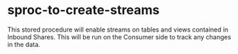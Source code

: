 # sproc-to-create-streams
This stored procedure will enable streams on tables and views contained in Inbound Shares.  This will be run on the Consumer side to track any changes in the data.
